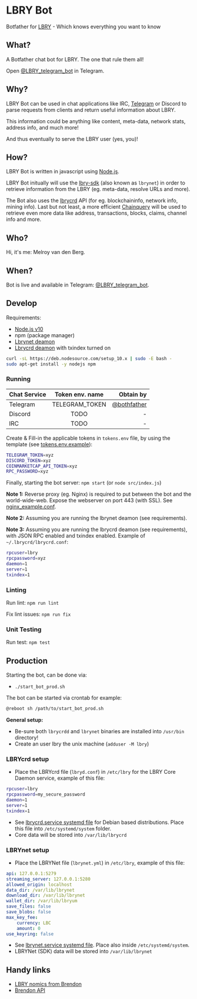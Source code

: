# LBRY Bot

Botfather for [LBRY](https://lbry.com/) - Which knows everything you want to know

## What?

A Botfather chat bot for LBRY. The one that rule them all!

Open [@LBRY_telegram_bot](https://telegram.me/LBRY_telegram_bot) in Telegram.

## Why?

LBRY Bot can be used in chat applications like IRC, [Telegram](https://telegram.org/apps) or Discord to parse requests from clients and return useful information about LBRY.

This information could be anything like content, meta-data, network stats, address info, and much more!

And thus eventually to serve the LBRY user (yes, you)!

## How?

LBRY Bot is written in javascript using [Node.js](https://nodejs.org/en/download/).

LBRY Bot initually will use the [lbry-sdk](https://github.com/lbryio/lbry-sdk) (also known as `lbrynet`) in order to retrieve information from the LBRY (eg.  meta-data, resolve URLs and more).

The Bot also uses the [lbrycrd](https://github.com/lbryio/lbrycrd) API (for eg. blockchaininfo, network info, mining info). Last but not least, a more efficient [Chainquery](https://github.com/lbryio/chainquery) will be used to retrieve even more data like address, transactions, blocks, claims, channel info and more.

## Who?

Hi, it's me: Melroy van den Berg.

## When?

Bot is live and available in Telegram: [@LBRY_telegram_bot](https://telegram.me/LBRY_telegram_bot).

## Develop

Requirements:

* [Node.js v10](https://nodejs.org/en/download/)
* npm (package manager)
* [Lbrynet deamon](https://github.com/lbryio/lbry-sdk/releases)
* [Lbrycrd deamon](https://github.com/lbryio/lbrycrd) with txindex turned on

```sh
curl -sL https://deb.nodesource.com/setup_10.x | sudo -E bash -
sudo apt-get install -y nodejs npm
```

### Running

| Chat Service  | Token env. name    | Obtain by                                    |
| ------------- |:------------------:| --------------------------------------------:|
| Telegram      | TELEGRAM_TOKEN     | [@bothfather](https://telegram.me/BotFather) |
| Discord       | TODO               | -                                            |
| IRC           | TODO               | -                                            |

Create & Fill-in the applicable tokens in `tokens.env` file, by using the template (see [tokens.env.example](tokens.env.example)):

```sh
TELEGRAM_TOKEN=xyz
DISCORD_TOKEN=xyz
COINMARKETCAP_API_TOKEN=xyz
RPC_PASSWORD=xyz
```

Finally, starting the bot server: `npm start` (or `node src/index.js`)

**Note 1:** Reverse proxy (eg. Nginx) is required to put between the bot and the world-wide-web. Expose the webserver on port 443 (with SSL). See [nginx_example.conf](nginx_example.conf).

**Note 2:** Assuming you are running the lbrynet deamon (see requirements).

**Note 3:** Assuming you are running the lbrycrd deamon (see requirements), with JSON RPC enabled and txindex enabled. Example of `~/.lbrycrd/lbrycrd.conf`:

```sh
rpcuser=lbry
rpcpassword=xyz
daemon=1
server=1
txindex=1
```

### Linting

Run lint: `npm run lint`

Fix lint issues: `npm run fix`

### Unit Testing

Run test: `npm test`

## Production

Starting the bot, can be done via:

* `./start_bot_prod.sh`

The bot can be started via crontab for example:

```sh
@reboot sh /path/to/start_bot_prod.sh
```

**General setup:**

* Be-sure both `lbrycrdd` and `lbrynet` binaries are installed into `/usr/bin` directory!
* Create an user lbry the unix machine (`adduser -M lbry`)

### LBRYcrd setup

* Place the LBRYcrd file (`lbryd.conf`) in `/etc/lbry` for the LBRY Core Daemon service, example of this file:

```sh
rpcuser=lbry
rpcpassword=my_secure_password
daemon=1
server=1
txindex=1
```

* See [lbrycrd.service systemd file](lbrycrd.service) for Debian based distributions. Place this file into `/etc/systemd/system` folder.
* Core data will be stored into `/var/lib/lbrycrd`

### LBRYnet setup

* Place the LBRYNet file (`lbrynet.yml`) in `/etc/lbry`, example of this file:

```yml
api: 127.0.0.1:5279
streaming_server: 127.0.0.1:5280
allowed_origin: localhost
data_dir: /var/lib/lbrynet
download_dir: /var/lib/lbrynet
wallet_dir: /var/lib/lbryum
save_files: false
save_blobs: false
max_key_fee:
    currency: LBC
    amount: 0
use_keyring: false
```

* See [lbrynet.service systemd file](lbrynet.service). Place also inside `/etc/systemd/system`.
* LBRYNet (SDK) data will be stored into `/var/lib/lbrynet`

## Handy links 

* [LBRY nomics from Brendon](https://github.com/eggplantbren/LBRYnomics)
* [Brendon API](https://www.brendonbrewer.com/lbrynomics/)
